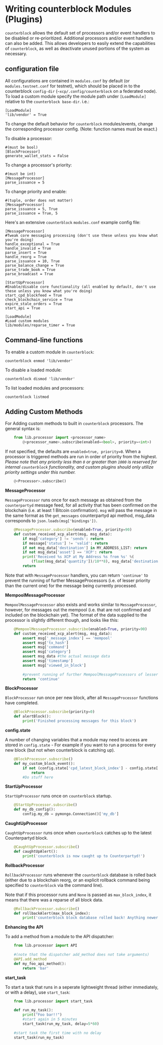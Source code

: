 Writing counterblock Modules (Plugins)
=============================================

``counterblock`` allows the default set of processors and/or event handlers to be disabled or re-prioritized.
Additional processors and/or event handlers can also be added. This allows developers to easily extend the
capabilities of ``counterblock``, as well as deactivate unused portions of the system as necessary.

configuration file
----------------------
All configurations are contained in ``modules.conf`` by default (or ``modules.testnet.conf`` for testnet), which should be placed in to the
counterblock `config-dir` (`~xcp/.config/counterblock` on a federated node). To load a custom module specify the module path under ``[LoadModule]`` relative to
the `counterblock base-dir`. i.e.:

    [LoadModule]
    'lib/vendor' = True
    
To change the default behavior for ``counterblock`` modules/events, change the corresponding processor config.
(Note: function names must be exact.) 

To disable a processor:

    #(must be bool)
    [BlockProcessor]
    generate_wallet_stats = False

To change a processor's priority:

    #(must be int) 
    [MessageProcessor]
    parse_issuance = 5
    
To change priority and enable:

    #(tuple, order does not matter)
    [MessageProcessor]
    parse_issuance = 5, True 
    parse_issuance = True, 5
    
Here's an extensive ``counterblock`` ``modules.conf`` example config file:

    [MessageProcessor]
    #Tweak core messaging processing (don't use these unless you know what you're doing)
    handle_exceptional = True
    handle_invalid = True
    parse_insert = True
    handle_reorg = True
    parse_issuance = 10, True
    parse_balance_change = True
    parse_trade_book = True
    parse_broadcast = True
    
    [StartUpProcessor]
    #Enable/disable core functionality (all enabled by default, don't use these unless you know what you're doing)
    start_cpd_blockfeed = True
    check_blockchain_service = True
    expire_stale_orders = True
    start_api = True
    
    [LoadModule]
    #Load custom modules
    lib/modules/reparse_timer = True

Command-line functions
-----------------------------

To enable a custom module in ``counterblock``:

    counterblock enmod 'lib/vendor'
    
To disable a loaded module:

    counterblock dismod 'lib/vendor' 

To list loaded modules and processors:

    counterblock listmod

Adding Custom Methods
-----------------------------------
For Adding custom methods to built in ``counterblock`` processors. The general syntax is:

```python
    from lib.processor import <processor_name> 
        @<processor_name>.subscribe(enabled=<bool>, priority=<int>)
```

If not specified, the defaults are ``enabled=true, priority=0``.
When a processor is triggered methods are run in order of priority from the highest.
*Please note that any priority less than ``0`` or greater than ``1000`` is reserved for internal ``counterblock``
functionality, and custom plugins should only utilize priority settings under this number.*

```python
    @<Processor>.subscribe()
```

**MessageProcessor**

``MessageProcessor`` runs once for each message as obtained from the `counterpartyd` message feed, for all activity that has been confirmed on the blockchain (i.e. at least 1 Bitcoin confirmation). ``msg`` will pass the message
 in the same format as the ``get_messages`` counterpartyd api method, msg_data corresponds to ``json.loads(msg['bindings'])``. 

```python
    @MessageProcessor.subscribe(enabled=True, priority=90) 
    def custom_received_xcp_alert(msg, msg_data):
        if msg['category'] != 'sends': return
        if message['status'] != 'valid': return
        if not msg_data['destination'] in MY_ADDRESS_LIST: return
        if not msg_data['asset'] == 'XCP': return 
        print('Received %s XCP at My Address %s from %s' %(
        	(float(msg_data['quantity'])/10**8), msg_data['destination'], msg_data['source']))
        return
```

Note that with ``MessageProcessor`` handlers, you can return ``'continue'`` to prevent the running of further MessageProcessors (i.e. of lesser priority than the current one) for the message being currently processed.

**MempoolMessageProcessor**

``MempoolMessageProcessor`` also exists and works similar to ``MessageProcessor``, however, for messages out the mempool (i.e.
that are not confirmed and included on the blockchain yet). The format of the data supplied to the processor is slightly different though, and looks like this:

```python
    @MempoolMessageProcessor.subscribe(enabled=True, priority=90) 
    def custom_received_xcp_alert(msg, msg_data):
        assert msg['_message_index'] == 'mempool'
        assert msg['tx_hash']
        assert msg['command']
        assert msg['category']
        assert msg_data #the actual message data
        assert msg['timestamp']
        assert msg['viewed_in_block']
        
        #prevent running of further MempoolMessageProcessors of lesser priority for the message being processed
        return 'continue'
```

**BlockProcessor**

``BlockProcessor`` run once per new block, after all ``MessageProcessor`` functions have completed. 

```python
    @BlockProcessor.subscribe(priority=0) 
    def alertBlock(): 
        print('Finished processing messages for this block')
```

**config.state**

A number of changing variables that a module may need to access are stored in ``config.state`` - For example if you
want to run a process for every new block (but not when counterblock is catching up). 

```python
    @BlockProcessor.subscribe() 
    def my_custom_block_event(): 
        if not (config.state['cpd_latest_block_index'] - config.state['my_latest_block']['block_index']) == 1: 
            return
        #Do stuff here
```

**StartUpProcessor**

``StartUpProcessor`` runs once on ``counterblock`` startup. 

```python
    @StartUpProcessor.subscribe()
    def my_db_config(): 
        config.my_db = pymongo.Connection()['my_db'] 
```

**CaughtUpProcessor**

``CaughtUpProcessor`` runs once when ``counterblock`` catches up to the latest Counterpartyd block. 

```python
    @CaughtUpProcessor.subscribe()
    def caughtUpAlert(): 
        print('counterblock is now caught up to Counterpartyd!') 
```

**RollbackProcessor**

``RollbackProcessor`` runs whenever the ``counterblock`` database is rolled back (either due to a blockchain
reorg, or an explicit rollback command being specified to ``counterblock`` via the command line).

Note that if this processor runs and ``None`` is passed as ``max_block_index``, it means that there was a reparse of
all block data.

```python
    @RollbackProcessor.subscribe()
    def rollbackAlert(max_block_index): 
        print('counterblock block database rolled back! Anything newer than block index %i removed!' % max_block_index) 
```

**Enhancing the API**

To add a method from a module to the API dispatcher: 

```python
    from lib.processor import API
    
    #(note that the dispatcher add_method does not take arguments) 
    @API.add_method
    def my_foo_api_method(): 
        return 'bar'
```

**start_task**

To start a task that runs in a seperate lightweight thread (either immediately, or with a delay), use ``start_task``:

```python
    from lib.processor import start_task
    
    def run_my_task():
        print("Foo bar!!")
        #start again in 5 minutes
        start_task(run_my_task, delay=5*60)
        
    #start task the first time with no delay
    start_task(run_my_task)
```
